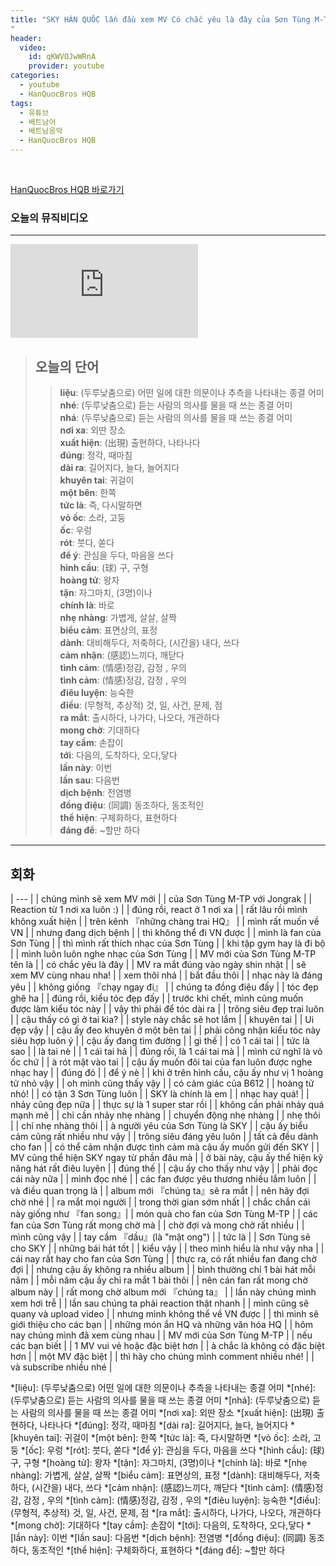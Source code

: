 ```yaml
---
title: "SKY HÀN QUỐC lần đầu xem MV Có chắc yêu là đây của Sơn Tùng M-TP
"
header:
  video:
    id: qKWVOJwWRnA
    provider: youtube
categories:
  - youtube
  - HanQuocBros HQB
tags:
  - 유튜브
  - 베트남어
  - 베트남음악
  - HanQuocBros HQB
---
```


<br>

[HanQuocBros HQB 바로가기](https://www.youtube.com/watch?v=qKWVOJwWRnA)


### **오늘의 뮤직비디오**
---
<div class="video-container">
  <iframe src="https://www.youtube.com/embed/6t-MjBazs3o?showinfo=0&amp;rel=0" frameborder="0" ></iframe>
</div>

> ## **오늘의 단어**
>> **liệu**: (두루낮춤으로) 어떤 일에 대한 의문이나 추측을 나타내는 종결 어미  
>> **nhé**: (두루낮춤으로) 듣는 사람의 의사를 물을 때 쓰는 종결 어미  
>> **nhá**: (두루낮춤으로) 듣는 사람의 의사를 물을 때 쓰는 종결 어미  
>> **nơi xa**: 외딴 장소  
>> **xuất hiện**: (出現) 출현하다, 나타나다  
>> **đúng**: 정각, 때마침  
>> **dài ra**: 길어지다, 늘다, 늘어지다  
>> **khuyên tai**: 귀걸이  
>> **một bên**: 한쪽  
>> **tức là**: 즉, 다시말하면  
>> **vỏ ốc**: 소라, 고둥  
>> **ốc**: 우렁  
>> **rót**: 붓다, 쏟다  
>> **để ý**: 관심을 두다, 마음을 쓰다  
>> **hình cầu**: (球) 구, 구형  
>> **hoàng tử**: 왕자  
>> **tận**: 자그마치, (3명)이나  
>> **chính là**: 바로  
>> **nhẹ nhàng**: 가볍게, 살살, 살짝  
>> **biểu cảm**: 표면상의, 표정  
>> **dành**: 대비해두다, 저축하다, (시간을) 내다, 쓰다  
>> **cảm nhận**: (感認)느끼다, 깨닫다  
>> **tình cảm**: (情感)정감, 감정 , 우의  
>> **tình cảm**: (情感)정감, 감정 , 우의  
>> **điêu luyện**: 능숙한  
>> **điều**: (무형적, 추상적) 것, 일, 사건, 문제, 점  
>> **ra mắt**: 출시하다, 나가다, 나오다, 개관하다   
>> **mong chờ**: 기대하다  
>> **tay cầm**: 손잡이  
>> **tới**: 다음의, 도착하다, 오다,닿다  
>> **lần này**: 이번  
>> **lần sau**: 다음번  
>> **dịch bệnh**: 전염병  
>> **đồng điệu**: (同調) 동조하다, 동조적인  
>> **thể hiện**: 구체화하다, 표현하다  
>> **đáng để**: ~할만 하다  
---

## 회화

| --- |
| chúng mình sẽ xem MV mới |
| của Sơn Tùng M-TP với Jongrak |
| Reaction từ 1 nơi xa luôn :) |
| đúng rồi, react ở 1 nơi xa |
| rất lâu rồi mình không xuất hiện |
| trên kênh 『những chàng trai HQ』 |
| mình rất muốn về VN |
| nhưng đang dịch bệnh |
| thì không thể đi VN được |
| mình là fan của Sơn Tùng |
| thì mình rất thích nhạc của Sơn Tùng |
| khi tập gym hay là đi bộ |
| mình luôn luôn nghe nhạc của Sơn Tùng |
| MV mới của Sơn Tùng M-TP tên là |
| có chắc yêu là đây |
| MV ra mắt đúng vào ngày shin nhật |
| sẽ xem MV cùng nhau nha! |
| xem thôi nhá |
| bắt đầu thôi |
| nhạc này là đáng yêu |
| không giống 『chạy ngay đi』 |
| chúng ta đồng điệu đấy |
| tóc đẹp ghê ha |
| đúng rồi, kiểu tóc đẹp đấy |
| trước khi chết, mình cũng muốn được làm kiểu tóc này |
| vậy thì phải để tóc dài ra |
| trông siêu đẹp trai luôn |
| cậu thấy có gì ở tai kìa? |
| style này chắc sẽ hot lắm |
| khuyên tai |
| Ui đẹp vậy |
| cậu ấy đeo khuyên ở một bên tai |
| phải công nhận kiểu tóc này siêu hợp luôn ý |
| cậu ấy đang tìm đường |
| gì thế |
| có 1 cái tai |
| tức là sao |
| là tai nè |
| 1 cái tai hả |
| đúng rồi, là 1 cái tai mà |
| mình cứ nghĩ là vỏ ốc chứ |
| à rót mật vào tai |
| cậu ấy muốn đôi tai của fan luôn được nghe nhạc hay |
| đúng đó |
| để ý nè |
| khi ở trên hình cầu, cậu ấy như vị 1 hoàng tử nhỏ vậy |
| oh mình cũng thấy vậy |
| có cảm giác của B612 |
| hoàng tử nhỏ! |
| có tận 3 Sơn Tùng luôn |
| SKY là chính là em |
| nhạc hay quá! |
| nhảy cũng đẹp nữa |
| thực sự là 1 super star rồi |
| không cần phải nhảy quá mạnh mẽ |
| chỉ cần nhảy nhẹ nhàng |
| chuyển động nhẹ nhàng |
| nhẹ thôi |
| chỉ nhẹ nhàng thôi |
| à người yêu của Sơn Tùng là SKY |
| cậu ấy biểu cảm cũng rất nhiều như vậy |
| trông siêu đáng yêu luôn |
| tất cả đều dành cho fan |
| có thể cảm nhận được tình cảm mà cậu ấy muốn gửi đến SKY |
| MV cũng thể hiện SKY ngay từ phần đâu mà |
| ở bài này, cậu ấy thể hiện kỹ năng hát rất điêu luyện |
| đúng thế |
| cậu ấy cho thấy như vậy |
| phải đọc cái này nữa |
| mình đọc nhé |
| các fan được yêu thương nhiều lắm luôn |
| và điều quan trọng là |
| album mới 『chúng ta』sẽ ra mắt |
| nên hãy đợi chờ nhé |
| ra mắt mọi người |
| trong thời gian sớm nhất |
| chắc chắn cái này giống như 『fan song』|
| món quà cho fan của Sơn Tùng M-TP |
| các fan của Sơn Tùng rất mong chờ mà |
| chờ đợi và mong chờ rất nhiều |
| mình cũng vậy |
| tay cầm 『dầu』(là "mật ong") |
| tức là |
| Sơn Tùng sẽ cho SKY |
| những bái hát tốt |
| kiểu vậy |
| theo mình hiểu là như vậy nha |
| cái nay rất hay cho fan của Sơn Tùng |
| thực ra, có rất nhiều fan đang chờ đợi |
| nhưng cậu ấy không ra nhiều album |
| bình thường chỉ 1 bài hát mỗi năm |
| mỗi năm cậu ấy chỉ ra mắt 1 bài thôi |
| nên cán fan rất mong chờ album này |
| rất mong chờ album mới 『chúng ta』 |
| lần này chúng mình xem hơi trễ |
| lần sau chúng ta phải reaction thật nhanh |
| mình cũng sẽ quany và upload video |
| nhưng mình không thể về VN được |
| thì mình sẽ giới thiệu cho các bạn |
| những món ắn HQ và những văn hóa HQ |
| hôm nay chúng mình đã xem cùng nhau |
| MV mới của Sơn Tùng M-TP |
| nếu các bạn biết |
| 1 MV vui vẻ hoặc đặc biệt hơn |
| à chắc là không có đặc biệt hơn |
| một MV đặc biệt |
| thì hãy cho chúng mình comment nhiều nhé! |
| và subscribe nhiều nhé |


*[liệu]: (두루낮춤으로) 어떤 일에 대한 의문이나 추측을 나타내는 종결 어미
*[nhé]: (두루낮춤으로) 듣는 사람의 의사를 물을 때 쓰는 종결 어미
*[nhá]: (두루낮춤으로) 듣는 사람의 의사를 물을 때 쓰는 종결 어미
*[nơi xa]: 외딴 장소
*[xuất hiện]: (出現) 출현하다, 나타나다
*[đúng]: 정각, 때마침
*[dài ra]: 길어지다, 늘다, 늘어지다
*[khuyên tai]: 귀걸이
*[một bên]: 한쪽
*[tức là]: 즉, 다시말하면
*[vỏ ốc]: 소라, 고둥
*[ốc]: 우렁
*[rót]: 붓다, 쏟다
*[để ý]: 관심을 두다, 마음을 쓰다
*[hình cầu]: (球) 구, 구형
*[hoàng tử]: 왕자
*[tận]: 자그마치, (3명)이나
*[chính là]: 바로
*[nhẹ nhàng]: 가볍게, 살살, 살짝
*[biểu cảm]: 표면상의, 표정
*[dành]: 대비해두다, 저축하다, (시간을) 내다, 쓰다
*[cảm nhận]: (感認)느끼다, 깨닫다
*[tình cảm]: (情感)정감, 감정 , 우의
*[tình cảm]: (情感)정감, 감정 , 우의
*[điêu luyện]: 능숙한
*[điều]: (무형적, 추상적) 것, 일, 사건, 문제, 점
*[ra mắt]: 출시하다, 나가다, 나오다, 개관하다 
*[mong chờ]: 기대하다
*[tay cầm]: 손잡이
*[tới]: 다음의, 도착하다, 오다,닿다
*[lần này]: 이번
*[lần sau]: 다음번
*[dịch bệnh]: 전염병
*[đồng điệu]: (同調) 동조하다, 동조적인
*[thể hiện]: 구체화하다, 표현하다
*[đáng để]: ~할만 하다
